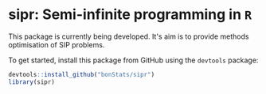 # sipr: Semi-infinite programming in `R`

This package is currently being developed. It's aim is to provide methods optimisation of SIP problems.

To get started, install this package from GitHub using the `devtools` package:

```r
devtools::install_github("bonStats/sipr")
library(sipr)
```
